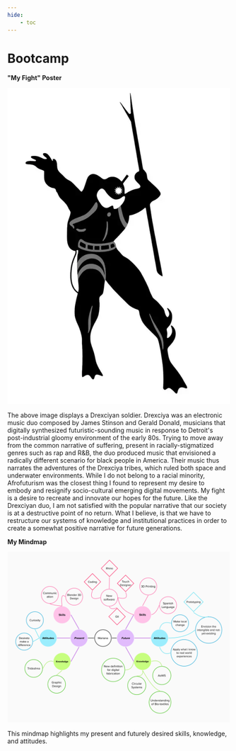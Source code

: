 ```yaml
---
hide:
    - toc
---
```


# Bootcamp

**"My Fight" Poster**

![Image](..\images\drexciya.png)

The above image displays a Drexciyan soldier. Drexciya was an electronic music duo composed by James Stinson and Gerald Donald, musicians that digitally synthesized futuristic-sounding music in response to Detroit's post-industrial gloomy environment of the early 80s. Trying to move away from the common narrative of suffering, present in racially-stigmatized genres such as rap and R&B, the duo produced music that envisioned a radically different scenario for black people in America. Their music thus narrates the adventures of the Drexciya tribes, which ruled both space and underwater environments. While I do not belong to a racial minority, Afrofuturism was the closest thing I found to represent my desire to embody and resignify socio-cultural emerging digital movements. My fight is a desire to recreate and innovate our hopes for the future. Like the Drexciyan duo, I am not satisfied with the popular narrative that our society is at a destructive point of no return. What I believe, is that we have to restructure our systems of knowledge and institutional practices in order to create a somewhat positive narrative for future generations.

**My Mindmap**

![MindMap](..\images\MindMap.png)

This mindmap highlights my present and futurely desired skills, knowledge, and attitudes.
